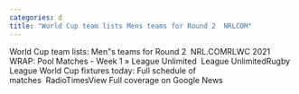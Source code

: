 ```yaml
---
categories: d
title: "World Cup team lists Mens teams for Round 2  NRLCOM"
---
```

World Cup team lists: Men"s teams for Round 2&nbsp;&nbsp;NRL.COMRLWC 2021 WRAP: Pool Matches - Week 1 » League Unlimited&nbsp;&nbsp;League UnlimitedRugby League World Cup fixtures today: Full schedule of matches&nbsp;&nbsp;RadioTimesView Full coverage on Google News